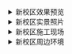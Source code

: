 <details>
  <summary>新校区效果预览</summary>

*   ![新校区渲染图](https://github.com/user-attachments/assets/f44002aa-29de-48ca-8502-0718c89b1408)
*   ![新校区渲染图](https://github.com/user-attachments/assets/80b21784-1e17-4018-90ad-e94aa4e3ed3b)
*   ![新校区渲染图](https://github.com/user-attachments/assets/b905a497-301a-4c8e-9b8e-69d3930b5f85)
*   ![新校区渲染图](https://github.com/user-attachments/assets/89865706-e63f-40cc-a63a-dc5cc7e907c5)
</details>

<details>
  <summary>新校区实景照片</summary>

*   ![新校区实拍](https://github.com/user-attachments/assets/32b0aadb-a80b-42cd-9ac1-5d9eb260da6f)
*   ![新校区楼号及楼的名称](https://github.com/user-attachments/assets/ea5c9b65-6f27-4b3d-a6b1-f045a2e2917a)
</details>

<details>
  <summary>新校区施工现场</summary>

*   ![image](https://github.com/user-attachments/assets/ede35964-6343-46be-8180-cd46b906bde4)
*   ![image](https://github.com/user-attachments/assets/9fc69e24-d0fc-4937-98e2-954760205113)
*   ![image](https://github.com/user-attachments/assets/c9b769bd-290c-4346-8ee3-51d22148d8b2)
*   ![image](https://github.com/user-attachments/assets/9dbb356c-b978-4841-a4b9-f40664cb6d69)
*   ![image](https://github.com/user-attachments/assets/2b393dc5-d70e-498e-b94b-5cd1c70a9b1f)
*   ![image](https://github.com/user-attachments/assets/3024f57d-a5e0-47ef-b029-43cd9049ea19)
*   ![image](https://github.com/user-attachments/assets/2501cf61-bc59-4c20-8ca4-5c5881bc702f)
*   ![image](https://github.com/user-attachments/assets/bc77ff31-6844-4361-98ca-b3d066d935af)
*   ![image](https://github.com/user-attachments/assets/ed3191b5-0ddd-4796-bba8-cfa56f043e53)
*   ![image](https://github.com/user-attachments/assets/a278c26f-de55-4c7f-82c1-8b063b5c392f)
*   ![image](https://github.com/user-attachments/assets/640c07b7-5d57-41c2-a05b-27ae8379b03a)
*   ![image](https://github.com/user-attachments/assets/2dd794de-39bc-4126-b334-5562aa59ec65)
*   ![image](https://github.com/user-attachments/assets/c0b431b0-e0f0-4164-8258-cec8493d1945)
*   ![image](https://github.com/user-attachments/assets/ce1957dd-b07c-4570-8ed9-240d6a36e689)
*   ![image](https://github.com/user-attachments/assets/609a16de-fbfc-42d9-a802-18224c61177f)
*   ![image](https://github.com/user-attachments/assets/2e4e24b9-cccb-4c01-a2a3-0f198faa0ffe)
*   ![image](https://github.com/user-attachments/assets/1229958e-3820-4f59-b2af-1594f4bd28a2)
*   ![image](https://github.com/user-attachments/assets/30956bd5-6059-48fc-b67e-cf79a49cfb69)
*   ![image](https://github.com/user-attachments/assets/3a0d2a96-638f-4733-a6d6-5a44cf513757)
</details>

<details>
  <summary>新校区周边环境</summary>

*   ![新校区周边风景](https://github.com/user-attachments/assets/2bbda9ca-4bfb-4cec-80fd-c9d08ba78c08)
</details>
